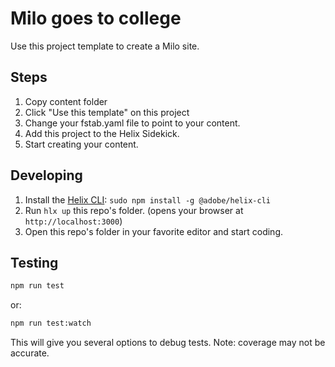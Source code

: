 # Milo goes to college
Use this project template to create a Milo site.

## Steps
1. Copy content folder
2. Click "Use this template" on this project
3. Change your fstab.yaml file to point to your content.
4. Add this project to the Helix Sidekick.
5. Start creating your content.

## Developing
1. Install the [Helix CLI](https://github.com/adobe/helix-cli): `sudo npm install -g @adobe/helix-cli`
1. Run `hlx up` this repo's folder. (opens your browser at `http://localhost:3000`)
1. Open this repo's folder in your favorite editor and start coding.

## Testing
```sh
npm run test
```
or:
```sh
npm run test:watch
```
This will give you several options to debug tests. Note: coverage may not be accurate.
